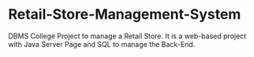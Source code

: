 # Retail-Store-Management-System
DBMS College Project to manage a Retail Store.
It is a web-based project with Java Server Page and SQL to manage the Back-End.

